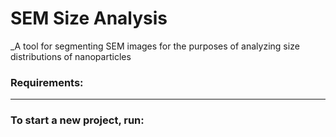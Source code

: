 # SEM Size Analysis

_A tool for segmenting SEM images for the purposes of analyzing size distributions of nanoparticles


### Requirements:
---------------



### To start a new project, run: